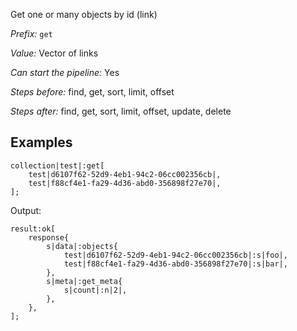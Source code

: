 Get one or many objects by id (link)

*Prefix:* `get`

*Value:* Vector of links

*Can start the pipeline:* Yes

*Steps before:* find, get, sort, limit, offset

*Steps after:* find, get, sort, limit, offset, update, delete

## Examples

<pre><code><span class="prefix_primitive">collection</span>|<span class="value_primitive">test</span>|:<span class="prefix_vector">get</span>[
	<span class="prefix_link">test</span>|<span class="value_link">d6107f62-52d9-4eb1-94c2-06cc002356cb</span>|,
	<span class="prefix_link">test</span>|<span class="value_link">f88cf4e1-fa29-4d36-abd0-356898f27e70</span>|,
];
</code></pre>

Output:

<pre><code><span class="prefix_primitive">result</span>:<span class="prefix_vector">ok</span>[
	<span class="prefix_map">response</span>{
		<span class="prefix_string">s</span>|<span class="value_string">data</span>|:<span class="prefix_map">objects</span>{
			<span class="prefix_link">test</span>|<span class="value_link">d6107f62-52d9-4eb1-94c2-06cc002356cb</span>|:<span class="prefix_string">s</span>|<span class="value_string">foo</span>|,
			<span class="prefix_link">test</span>|<span class="value_link">f88cf4e1-fa29-4d36-abd0-356898f27e70</span>|:<span class="prefix_string">s</span>|<span class="value_string">bar</span>|,
		},
		<span class="prefix_string">s</span>|<span class="value_string">meta</span>|:<span class="prefix_map">get_meta</span>{
			<span class="prefix_string">s</span>|<span class="value_string">count</span>|:<span class="prefix_number">n</span>|<span class="value_number">2</span>|,
		},
	},
];
</code></pre>